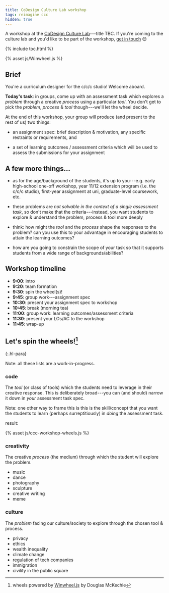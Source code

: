 ```yaml
---
title: CoDesign Culture Lab workshop
tags: reimagine ccc
hidden: true
---
```


A workshop at the [CoDesign Culture
Lab](https://cecs.anu.edu.au/events/event-series/codesign-culture-lab)---title
TBC. If you're coming to the culture lab and you'd like to be part of the
workshop, [get in touch](mailto:ben.swift@anu.edu.au) 😊

{% include toc.html %}

<script src="http://cdnjs.cloudflare.com/ajax/libs/gsap/latest/TweenMax.min.js"></script>
{% asset js/Winwheel.js %}

## Brief

You're a curriculum designer for the c/c/c studio! Welcome aboard.

**Today's task**: in groups, come up with an assessment task which explores a
_problem_ through a creative _process_ using a particular _tool_. You don't get
to pick the _problem_, _process_ & _tool_ though---we'll let the wheel decide.

At the end of this workshop, your group will produce (and present to the rest of
us) two things:

- an assignment spec: brief description & motivation, any specific restraints or
  requirements, and 

- a set of learning outcomes / assessment criteria which will be used to assess
  the submissions for your assignment

## A few more things...

- as for the age/background of the students, it's up to you---e.g. early
  high-school one-off workshop, year 11/12 extension program (i.e. the c/c/c
  studio), first-year assignment at uni, graduate-level coursework, etc.

- these problems are _not solvable in the context of a single assessment task_,
  so don't make that the criteria---instead, you want students to explore &
  understand the problem, process & tool more deeply

- think: how might the _tool_ and the _process_ shape the responses to the
  problem? can you use this to your advantage in encouraging students to attain
  the learning outcomes?

- how are you going to constrain the scope of your task so that it supports
  students from a wide range of backgrounds/abilities?

## Workshop timeline

- **9:00**: intro
- **9:20**: team formation
- **9:30**: spin the wheel(s)!
- **9:45**: group work---assignment spec
- **10:30**: present your assignment spec to workshop
- **10:45**: break (morning tea)
- **11:00**: group work: learning outcomes/assessment criteria
- **11:30**: present your LOs/AC to the workshop
- **11:45**: wrap-up

## Let's spin the wheels![^winwheel]

{:.hl-para}

Note: all these lists are a work-in-progress.

[^winwheel]: wheels powered by [Winwheel.js](http://dougtesting.net/home) by Douglas McKechie

### code

The _tool_ (or class of tools) which the students need to leverage in their
creative response. This is deliberately broad---you can (and should) narrow it
down in _your_ assessment task spec.

Note: one other way to frame this is this is the skill/concept that you want the
students to learn (perhaps surreptitiously) in _doing_ the assessment task.

<canvas id="canvas" width="800" height="600" onclick='startSpin(codeWheel);'>
</canvas>

result: <span id="spin-result"></span>

{% asset js/ccc-workshop-wheels.js %}

### creativity

The creative _process_ (the medium) through which the student will explore the
problem.

- music
- dance
- photography
- sculpture
- creative writing
- meme

### culture

The _problem_ facing our culture/society to explore through the chosen tool &
process.

- privacy
- ethics
- wealth inequality
- climate change
- regulation of tech companies
- immigration
- civility in the public square
